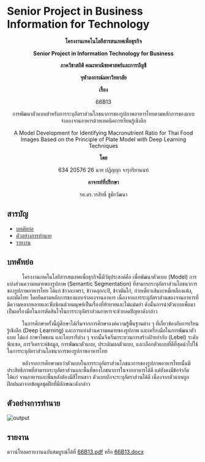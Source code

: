 # Senior Project in Business Information for Technology

<p align="center"><strong> โครงงานเทคโนโลยีสารสนเทศเพื่อธุรกิจ </strong></p>

<p align="center"><strong> Senior Project in Information Technology for Business </strong></p>

<p align="center"><strong> ภาควิชาสถิติ คณะพาณิชยศาสตร์และการบัญชี </strong></p>

<p align="center"><strong> จุฬาลงกรณ์มหาวิทยาลัย </strong></p>

<p align="center"><strong> เรื่อง </strong></p>

<p align="center"> 66B13 </p>

<p align="center"> การพัฒนาตัวแบบสำหรับการระบุอัตราส่วนโภชนาการของรูปภาพอาหารไทยตามหลักการของแบบจำลองจานอาหารด้วยเทคนิคการเรียนรู้เชิงลึก </p>

<p align="center"> A Model Development for Identifying Macronutrient Ratio for Thai Food Images Based on the Principle of  Plate Model with Deep Learning Techniques </p>

<p align="center"> <strong> โดย </strong></p>

<p align="center"> 634 20576 26 นาย ปฏิญญา จารุอริยานนท์ </p>

<p align="center"><strong> อาจารย์ที่ปรึกษา </strong></p>

<p align="center"> รศ.ดร.วรสิทธิ์ ชูชัยวัฒนา </p>

## สารบัญ

 - [บทคัทย่อ](#บทคัทย่อ)
 - [ตัวอย่างการทำนาย](#ตัวอย่างการทำนาย)
 - [รายงาน](#รายงาน)
 
## บทคัทย่อ

&nbsp;&nbsp;&nbsp;&nbsp;&nbsp;&nbsp;&nbsp;&nbsp;&nbsp;&nbsp;โครงงานเทคโนโลยีสารสนเทศเพื่อธุรกิจนี้มีวัตุประสงค์คือ เพื่อพัฒนาตัวแบบ (Model) การแบ่งส่วนความหมายของรูปภาพ (Semantic Segmentation) ที่สามารถระบุอัตราส่วนโภชนาการของรูปภาพอาหารไทย ได้แก่ ข้าวกะเพรา, ข้าวคลุกกะปิ, ข้าวมันไก่, ก๋วยเตี๋ยวเส้นบะหมี่เหลืองแห้ง, และผัดไทย โดยยึดตามหลักการของแบบจำลองจานอาหาร เนื่องจากการระบุอัตราส่วนของจานอาหารที่มีความหลากหลายและซับซ้อนด้วยมนุษย์เป็นเรื่องที่ท้าทายและไม่แม่นยำ ดังนั้นการนำตัวแบบเพื่อมาเป็นเครื่องมือในการตัดสินใจในการระบุอัตราส่วนอาหารจะช่วยลดปัญหาดังกล่าว

&nbsp;&nbsp;&nbsp;&nbsp;&nbsp;&nbsp;&nbsp;&nbsp;&nbsp;&nbsp;ในการศึกษาครั้งนี้ผู้ศึกษาได้เริ่มจากการศึกษาองค์ความรู้พื้นฐานต่าง ๆ ที่เกี่ยวข้องกับการเรียนรู้เชิงลึก (Deep Learning) และการแบ่งส่วนความหมายของรูปภาพ และเครื่องมือในการพัฒนาตัวแบบ ได้แก่ ภาษาไพธอน และไลบรารีต่าง ๆ จากนั้นจึงเริ่มกระบวนการสร้างป้ายกำกับ (Lebel) ระดับพิกเซล, การวิเคราะห์ข้อมูล, การพัฒนาตัวแบบ, ประเมินผลตัวแบบ, และเลือกตัวแบบที่ดีที่สุดนำไปใช้ในการระบุอัตราส่วนโภชนาการของรูปภาพอาหารไทย

&nbsp;&nbsp;&nbsp;&nbsp;&nbsp;&nbsp;&nbsp;&nbsp;&nbsp;&nbsp;หลังจากการศึกษาพบว่าตัวแบบในการระบุอัตราส่วนโภชนาการของรูปภาพอาหารไทยนั้นมีประสิทธิภาพที่สามารถระบุอัตราส่วนและพื้นที่ของโภชนาการในจากอาหารได้ดี แต่ยังคงมีข้อจำกัด ได้แก่ จานอาหารและพื้นหลังต้องมีสีโทนขาว ตัวแบบถึงจะระบุอัตราส่วนได้ดี เนื่องจากตัวแบบถูกฝึกฝนมาจากข้อมูลชุดฝึกที่มีลักษณะดังกล่าว

## ตัวอย่างการทำนาย

<img  src="https://github.com/patinya2001/Senior-Project/assets/149204731/0b737d80-2808-404e-991d-aab068dcbbc2"  alt="output">

## รายงาน

ดาวน์โหลดรายงานฉบับสมบูรณ์ได้ที่ [66B13.pdf](Reports/66B13.pdf) หรือ [66B13.docx](Reports/66B13.docx)
